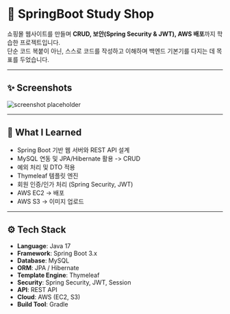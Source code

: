 # 🛒 SpringBoot Study Shop

쇼핑몰 웹사이트를 만들며 **CRUD, 보안(Spring Security & JWT), AWS 배포**까지 학습한 프로젝트입니다.  
단순 코드 복붙이 아닌, 스스로 코드를 작성하고 이해하며 백엔드 기본기를 다지는 데 목표를 두었습니다.

---

## ✨ Screenshots

![screenshot placeholder](https://placehold.co/800x400?text=Project+Screenshot+Placeholder)

---

## 📌 What I Learned
- Spring Boot 기반 웹 서버와 REST API 설계
- MySQL 연동 및 JPA/Hibernate 활용 -> CRUD
- 예외 처리 및 DTO 적용
- Thymeleaf 템플릿 엔진
- 회원 인증/인가 처리 (Spring Security, JWT)
- AWS EC2 -> 배포
- AWS S3 -> 이미지 업로드

---

## ⚙️ Tech Stack
- **Language**: Java 17
- **Framework**: Spring Boot 3.x
- **Database**: MySQL
- **ORM**: JPA / Hibernate
- **Template Engine**: Thymeleaf
- **Security**: Spring Security, JWT, Session
- **API**: REST API
- **Cloud**: AWS (EC2, S3)
- **Build Tool**: Gradle

